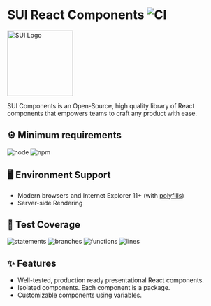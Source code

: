 # SUI React Components ![CI](https://github.com/SUI-Components/sui-components/workflows/CI/badge.svg)

<img src="https://avatars2.githubusercontent.com/u/13288987?s=200&v=4" alt="SUI Logo" width="150">

SUI Components is an Open-Source, high quality library of React components that empowers teams to craft any product with ease.

## ⚙️ Minimum requirements
![node](https://shields.io/badge/node-v16+-lightgray?logo=nodedotjs&logoWidth=20&style=for-the-badge)
![npm](https://shields.io/badge/npm-v7+-lightgrey?logo=npm&logoWidth=20&style=for-the-badge)

## 🖥 Environment Support

- Modern browsers and Internet Explorer 11+ (with [polyfills](https://github.com/SUI-Components/sui/tree/master/packages/sui-polyfills))
- Server-side Rendering

## 🧪 Test Coverage

![statements](https://shields.io/badge/statements-70.51%25-orange)
![branches](https://shields.io/badge/branches-55.98%25-AA0000)
![functions](https://shields.io/badge/functions-56.49%25-AA0000)
![lines](https://shields.io/badge/lines-72.34%25-orange)

## ✨ Features

- Well-tested, production ready presentational React components.
- Isolated components. Each component is a package.
- Customizable components using variables.
